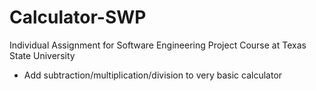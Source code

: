 # Calculator-SWP
Individual Assignment for Software Engineering Project Course at Texas State University
- Add subtraction/multiplication/division to very basic calculator
